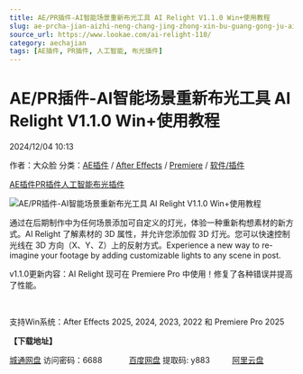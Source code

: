 ```yaml
---
title: AE/PR插件-AI智能场景重新布光工具 AI Relight V1.1.0 Win+使用教程
slug: ae-prcha-jian-aizhi-neng-chang-jing-zhong-xin-bu-guang-gong-ju-ai-relight-v1-1-0-win-shi-yong-jiao-cheng
source_url: https://www.lookae.com/ai-relight-110/
category: aechajian
tags: [AE插件, PR插件, 人工智能, 布光插件]
---
```

# AE/PR插件-AI智能场景重新布光工具 AI Relight V1.1.0 Win+使用教程

2024/12/04 10:13

作者：大众脸
分类：[AE插件](https://www.lookae.com/after-effects/aechajian/) / [After Effects](https://www.lookae.com/after-effects/) / [Premiere](https://www.lookae.com/qitarjcj/premierezy/) / [软件/插件](https://www.lookae.com/qitarjcj/)

[AE插件](https://www.lookae.com/tag/ae%e6%8f%92%e4%bb%b6/)[PR插件](https://www.lookae.com/tag/pr%e6%8f%92%e4%bb%b6/)[人工智能](https://www.lookae.com/tag/%e4%ba%ba%e5%b7%a5%e6%99%ba%e8%83%bd/)[布光插件](https://www.lookae.com/tag/%e5%b8%83%e5%85%89%e6%8f%92%e4%bb%b6/)

![AE/PR插件-AI智能场景重新布光工具 AI Relight V1.1.0 Win+使用教程](https://www.lookae.com/wp-content/uploads/2024/10/AI-Relight.jpg "AE/PR插件-AI智能场景重新布光工具 AI Relight V1.1.0 Win+使用教程-LookAE.com")

通过在后期制作中为任何场景添加可自定义的灯光，体验一种重新构想素材的新方式。AI Relight 了解素材的 3D 属性，并允许您添加假 3D 灯光。您可以快速控制光线在 3D 方向（X、Y、Z）上的反射方式。Experience a new way to re-imagine your footage by adding customizable lights to any scene in post.

v1.1.0更新内容：AI Relight 现可在 Premiere Pro 中使用！修复了各种错误并提高了性能。

[﻿﻿﻿](https://cloud.video.taobao.com/play/u/null/p/1/e/6/t/1/490063078251.mp4)

支持Win系统：After Effects 2025, 2024, 2023, 2022 和 Premiere Pro 2025

**【下载地址】**

[城通网盘](https://url70.ctfile.com/f/2827370-1432573576-19baea?p=4431) 访问密码：6688            [百度网盘](https://pan.baidu.com/s/14M5BWf1YkHrJnxU8-keadg?pwd=y883) 提取码: y883          [阿里云盘](https://www.alipan.com/s/iqHYTkHrixa)
